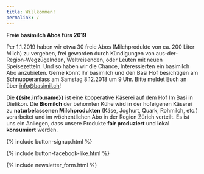 ```yaml
---
title: Willkommen!
permalink: /
---
```


<div class="alert alert-success" role="alert" data-href="info@basimil.ch">
  <div style="font-weight:bold;">
   Freie basimilch Abos fürs 2019
  </div>

Per 1.1.2019 haben wir etwa 30 freie Abos (Milchprodukte von ca. 200 Liter Milch) zu vergeben, frei geworden durch Kündigungen von aus-der- Region-Wegzügelnden, Weltreisenden, oder Leuten mit neuen Speisezetteln. Und so haben wir die Chance, Interessierten ein basimilch Abo anzubieten. Gerne könnt Ihr basimilch und den Basi Hof besichtigen am Schnupperanlass am Samstag 8.12.2018 um 9 Uhr. Bitte meldet Euch an über info@basimil.ch!
  
   
   
</div>


Die **{{site.info.name}}** ist eine kooperative Käserei auf dem
Hof Im Basi in Dietikon. Die **Biomilch** der behornten Kühe wird in der
hofeigenen Käserei zu **naturbelassenen Milchprodukten** (Käse, Joghurt, Quark,
Rohmilch, etc.) verarbeitet und im wöchentlichen Abo in der Region
Zürich verteilt. Es ist uns ein Anliegen, dass unsere Produkte **fair produziert**
und **lokal konsumiert** werden.

{% include button-signup.html %}

{% include button-facebook-like.html %}

{% include newsletter_form.html %}
